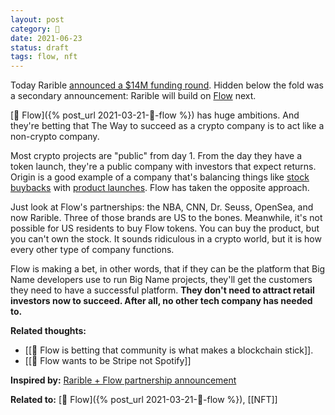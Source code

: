 ```yaml
---
layout: post
category: 🌱
date: 2021-06-23
status: draft
tags: flow, nft
---
```

Today Rarible [announced a $14M funding round](https://rarible.medium.com/nfts-for-everyone-rarible-raises-14-2-million-88abee23b764). Hidden below the fold was a secondary announcement: Rarible will build on [Flow](https://www.onflow.org/primer) next.

[🌳 Flow]({% post_url 2021-03-21-🌳-flow %}) has huge ambitions. And they're betting that The Way to succeed as a crypto company is to act like a non-crypto company.

Most crypto projects are "public" from day 1. From the day they have a token launch, they're a public company with investors that expect returns. Origin is a good example of a company that's balancing things like [stock buybacks](https://blog.originprotocol.com/origin-announces-1-3m-ogn-buy-back-1e2b8644ac7) with [product launches](https://blog.originprotocol.com/globally-acclaimed-producer-and-dj-kshmr-announces-a-debut-album-inspired-nft-collection-abf751651fab). Flow has taken the opposite approach.

Just look at Flow's partnerships: the NBA, CNN, Dr. Seuss, OpenSea, and now Rarible. Three of those brands are US to the bones. Meanwhile, it's not possible for US residents to buy Flow tokens. You can buy the product, but you can't own the stock. It sounds ridiculous in a crypto world, but it is how every other type of company functions.

Flow is making a bet, in other words, that if they can be the platform that Big Name developers use to run Big Name projects, they'll get the customers they need to have a successful platform. **They don't need to attract retail investors now to succeed. After all, no other tech company has needed to.**

**Related thoughts:**
- [[🌰 Flow is betting that community is what makes a blockchain stick]].
- [[🌰 Flow wants to be Stripe not Spotify]]

**Inspired by:** [Rarible + Flow partnership announcement](https://rarible.medium.com/nfts-for-everyone-rarible-raises-14-2-million-88abee23b764)

**Related to:** [🌳 Flow]({% post_url 2021-03-21-🌳-flow %}), [[NFT]]

